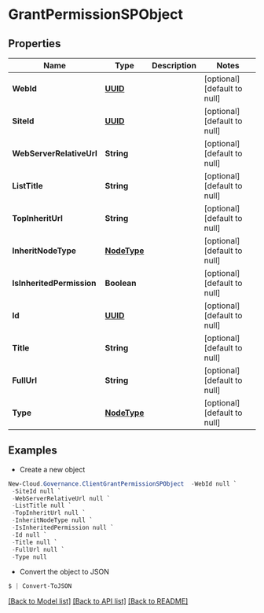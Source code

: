 # GrantPermissionSPObject
## Properties

Name | Type | Description | Notes
------------ | ------------- | ------------- | -------------
**WebId** | [**UUID**](UUID.md) |  | [optional] [default to null]
**SiteId** | [**UUID**](UUID.md) |  | [optional] [default to null]
**WebServerRelativeUrl** | **String** |  | [optional] [default to null]
**ListTitle** | **String** |  | [optional] [default to null]
**TopInheritUrl** | **String** |  | [optional] [default to null]
**InheritNodeType** | [**NodeType**](NodeType.md) |  | [optional] [default to null]
**IsInheritedPermission** | **Boolean** |  | [optional] [default to null]
**Id** | [**UUID**](UUID.md) |  | [optional] [default to null]
**Title** | **String** |  | [optional] [default to null]
**FullUrl** | **String** |  | [optional] [default to null]
**Type** | [**NodeType**](NodeType.md) |  | [optional] [default to null]

## Examples

- Create a new object
```powershell
New-Cloud.Governance.ClientGrantPermissionSPObject  -WebId null `
 -SiteId null `
 -WebServerRelativeUrl null `
 -ListTitle null `
 -TopInheritUrl null `
 -InheritNodeType null `
 -IsInheritedPermission null `
 -Id null `
 -Title null `
 -FullUrl null `
 -Type null
```

- Convert the object to JSON
```powershell
$ | Convert-ToJSON
```


[[Back to Model list]](../README.md#documentation-for-models) [[Back to API list]](../README.md#documentation-for-api-endpoints) [[Back to README]](../README.md)

